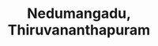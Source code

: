 ---
title: Nedumangadu, Thiruvananthapuram
url: /nedumangadu-thiruvananthapuram/
latitude: 8.604
longitude: 76.998
---